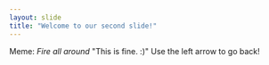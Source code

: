 ```yaml
---
layout: slide
title: "Welcome to our second slide!"
---
```

Meme: *Fire all around* "This is fine. :)"
Use the left arrow to go back!
